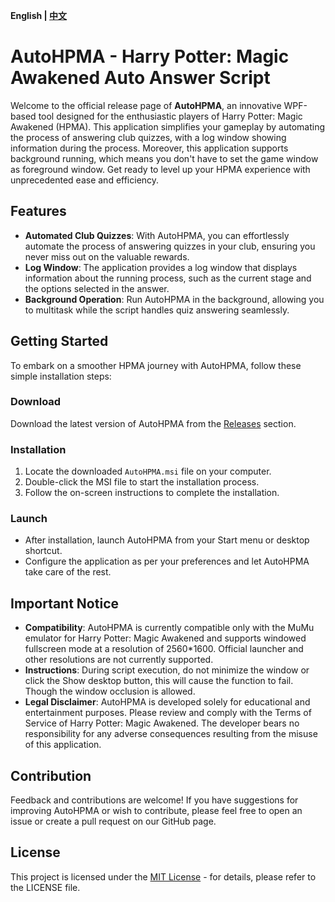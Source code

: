 **English | [中文](README_ZH.md)**

# AutoHPMA - Harry Potter: Magic Awakened Auto Answer Script

Welcome to the official release page of **AutoHPMA**, an innovative WPF-based tool designed for the enthusiastic players of Harry Potter: Magic Awakened (HPMA). This application simplifies your gameplay by automating the process of answering club quizzes, with a log window showing information during the process. Moreover, this application supports background running, which means you don't have to set the game window as foreground window. Get ready to level up your HPMA experience with unprecedented ease and efficiency.

## Features

- **Automated Club Quizzes**: With AutoHPMA, you can effortlessly automate the process of answering quizzes in your club, ensuring you never miss out on the valuable rewards.
- **Log Window**: The application provides a log window that displays information about the running process, such as the current stage and the options selected in the answer. 
- **Background Operation**: Run AutoHPMA in the background, allowing you to multitask while the script handles quiz answering seamlessly.

## Getting Started

To embark on a smoother HPMA journey with AutoHPMA, follow these simple installation steps:

### Download

Download the latest version of AutoHPMA from the [Releases](https://github.com/YourGitHubUsername/AutoHPMA/releases) section.

### Installation

1. Locate the downloaded `AutoHPMA.msi` file on your computer.
2. Double-click the MSI file to start the installation process.
3. Follow the on-screen instructions to complete the installation.

### Launch

- After installation, launch AutoHPMA from your Start menu or desktop shortcut.
- Configure the application as per your preferences and let AutoHPMA take care of the rest.

## Important Notice

- **Compatibility**: AutoHPMA is currently compatible only with the MuMu emulator for Harry Potter: Magic Awakened and supports windowed fullscreen mode at a resolution of 2560*1600. Official launcher and other resolutions are not currently supported.
- **Instructions**: During script execution, do not minimize the window or click the Show desktop button, this will cause the function to fail. Though the window occlusion is allowed.
- **Legal Disclaimer**: AutoHPMA is developed solely for educational and entertainment purposes. Please review and comply with the Terms of Service of Harry Potter: Magic Awakened. The developer bears no responsibility for any adverse consequences resulting from the misuse of this application.

## Contribution

Feedback and contributions are welcome! If you have suggestions for improving AutoHPMA or wish to contribute, please feel free to open an issue or create a pull request on our GitHub page.

## License

This project is licensed under the [MIT License](https://github.com/YourGitHubUsername/AutoHPMA/blob/main/LICENSE) - for details, please refer to the LICENSE file.

